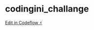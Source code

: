 # codingini_challange

[Edit in Codeflow ⚡️](https://stackblitz.com/~/github.com/whoami-anoint/codingini_challange)